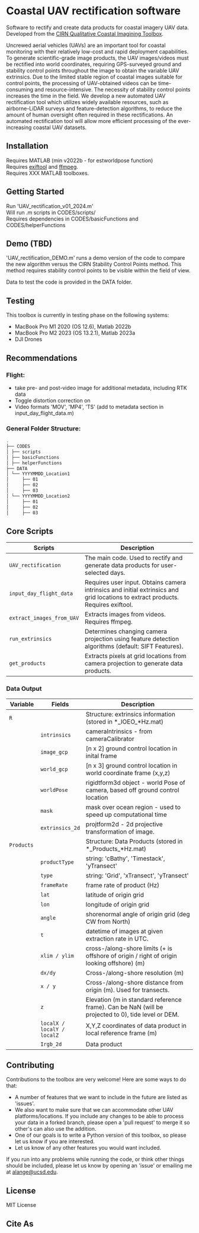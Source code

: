 # Coastal UAV rectification software
Software to rectify and create data products for coastal imagery UAV data. <br />
Developed from the [CIRN Qualitative Coastal Imagining Toolbox](https://github.com/Coastal-Imaging-Research-Network/CIRN-Quantitative-Coastal-Imaging-Toolbox). 

Uncrewed aerial vehicles (UAVs) are an important tool for coastal monitoring with their relatively low-cost and rapid deployment capabilities. To generate scientific-grade image products, the UAV images/videos must be rectified into world coordinates, requiring GPS-surveyed ground and stability control points throughout the image to obtain the variable UAV extrinsics. Due to the limited stable region of coastal images suitable for control points,  the processing of  UAV-obtained videos can be time-consuming and resource-intensive. The necessity of stability control points increases the time in the field. We develop a new automated UAV rectification tool which utilizes widely available resources, such as airborne-LiDAR surveys and feature-detection algorithms, to reduce the amount of human oversight often required in these rectifications.  An automated rectification tool will allow more efficient processing of the ever-increasing coastal UAV datasets. 

## Installation
Requires MATLAB (min v2022b - for estworldpose function) <br />
Requires [exiftool](https://exiftool.org) and [ffmpeg](https://ffmpeg.org/download.html). <br />
Requires XXX MATLAB toolboxes. <br />

## Getting Started
Run 'UAV_rectification_v01_2024.m' <br />
Will run .m scripts in CODES/scripts/ <br />
Requires dependencies in CODES/basicFunctions and CODES/helperFunctions <br />

## Demo (TBD)
'UAV_rectification_DEMO.m' runs a demo version of the code to compare the new algorithm versus the CIRN Stability Control Points method. This method requires stability control points to be visible within the field of view. 

Data to test the code is provided in the DATA folder.

## Testing
This toolbox is currently in testing phase on the following systems:
- MacBook Pro M1 2020 (OS 12.6), Matlab 2022b
- MacBook Pro M2 2023 (OS 13.2.1), Matlab 2023a
- DJI Drones

## Recommendations
### Flight:
- take pre- and post-video image for additional metadata, including RTK data
- Toggle distortion correction on
- Video formats 'MOV', 'MP4', 'TS' (add to metadata section in input_day_flight_data.m)

### General Folder Structure:
```bash
.
├── CODES
│ ├── scripts
│ ├── basicFunctions
│ ├── helperFunctions
├── DATA
│ └── YYYYMMDD_Location1
│     ├── 01
│     ├── 02
│     ├── 03
│ └── YYYYMMDD_Location2
│     ├── 01
│     ├── 02
│     ├── 03
```

## Core Scripts

<table>
<colgroup>
<col width="17%" />
<col width="82%" />
</colgroup>
<thead>
<tr class="header">
<th>Scripts</th>
<th>Description</th>
</tr>
</thead>
<tbody>
<tr class="odd">
<td><code>UAV_rectification</code></td>
<td>The main code. Used to rectify and generate data products for user-selected days. </td>
</tr>
<tr class="odd">
<td><code>input_day_flight_data</code></td>
<td>Requires user input. Obtains camera intrinsics and initial extrinsics and grid locations to extract products. Requires exiftool. </td>
</tr>
<tr class="even">
<td><code>extract_images_from_UAV</code></td>
<td>Extracts images from videos. Requires ffmpeg.</td>
</tr>
<tr class="odd">
<td><code>run_extrinsics</code></td>
<td>Determines changing camera projection using feature detection algorithms (default: SIFT Features). </td>
</tr>
<tr class="even">
<td><code>get_products</code></td>
<td>Extracts pixels at grid locations from camera projection to generate data products. </td>
</tr>
</tbody>
</table>

### Data Output
<table>
<colgroup>
<col width="17%" />
<col width="17%" />
<col width="66%" />
</colgroup>
  
<thead>
<tr class="header">
<th>Variable</th>
<th> Fields </th>
<th>Description</th>
</tr>
</thead>
<tbody>
<tr class="odd">
<td><code>R</code></td>
<td> </td>
<td>Structure: extrinsics information (stored in *_IOEO_*Hz.mat) </td>
</tr>
<tr class="even"><td> </td>
<td><code>intrinsics</code></td>
<td> cameraIntrinsics - from cameraCalibrator </td>
</tr>
<tr class="odd"><td> </td>
<td><code>image_gcp</code></td>
<td>[n x 2] ground control location in inital frame </td>
</tr>
<tr class="even"><td> </td>
<td><code>world_gcp</code></td>
<td>[n x 3] ground control location in world coordinate frame (x,y,z) </td>
</tr>
<tr class="even"><td> </td>
<td><code>worldPose</code></td>
<td>rigidtform3d object - world Pose of camera, based off ground control location</td>
</tr>
<tr class="odd"><td> </td>
<td><code>mask</code></td>
<td> mask over ocean region - used to speed up computational time </td>
</tr>
<tr class="odd"><td> </td>
<td><code>extrinsics_2d</code></td>
<td> projtform2d - 2d projective transformation of image. </td>
</tr>

  
<tr class="odd">
<td><code>Products</code></td><td> </td>
<td>Structure: Data Products (stored in *_Products_*Hz.mat)</td>
</tr>

<tr class="even"><td> </td>
<td><code>productType</code></td>
<td> string: 'cBathy', 'Timestack', 'yTransect' </td>
</tr>
<tr class="odd"><td> </td>
<td><code>type</code></td>
<td> string: 'Grid', 'xTransect', 'yTransect' </td>
</tr>
<tr class="even"><td> </td>
<td><code>frameRate</code></td>
<td> frame rate of product (Hz) </td>
</tr>
<tr class="odd"><td> </td>
<td><code>lat</code></td>
<td> latitude of origin grid </td>
</tr>
<tr class="even"><td> </td>
<td><code>lon</code></td>
<td> longitude of origin grid </td>
</tr>
<tr class="odd"><td> </td>
<td><code>angle</code></td>
<td> shorenormal angle of origin grid (deg CW from North) </td>
</tr>
<tr class="even"><td> </td>
<td><code>t</code></td>
<td> datetime of images at given extraction rate in UTC. </td>
</tr>
<tr class="odd"><td> </td>
<td><code>xlim / ylim</code></td>
<td>cross-/along-shore limits (+ is offshore of origin / right of origin looking offshore) (m) </td>
</tr>
<tr class="even"><td> </td>
<td><code>dx/dy</code></td>
<td> Cross-/along-shore resolution (m) </td>
</tr>
<tr class="odd"><td> </td>
<td><code>x / y</code></td>
<td> Cross-/along-shore distance from origin (m). Used for transects. </td>
</tr>
<tr class="even"><td> </td>
<td><code>z</code></td>
<td> Elevation (m in standard reference frame). Can be NaN (will be projected to 0), tide level or DEM. </td>
</tr>
<tr class="odd"><td> </td>
<td><code>localX / localY / localZ</code></td>
<td> X,Y,Z coordinates of data product in local reference frame (m) </td>
</tr>
<tr class="even"><td> </td>
<td><code>Irgb_2d</code></td>
<td> Data product</td>
</tr>

</tbody>
</table>


## Contributing
Contributions to the toolbox are very welcome! Here are some ways to do that:<br />
- A number of features that we want to include in the future are listed as 'issues'. <br />
- We also want to make sure that we can accommodate other UAV platforms/locations. If you include any changes to be able to process your data in a forked branch, please open a 'pull request' to merge it so other's can also use the addition.  <br />
- One of our goals is to write a Python version of this toolbox, so please let us know if you are interested.  <br />
- Let us know of any other features you would want included.  <br />

If you run into any problems while running the code, or think other things should be included, please let us know by opening an 'issue' or emailing me at alange@ucsd.edu.  


## License
MIT License

## Cite As


